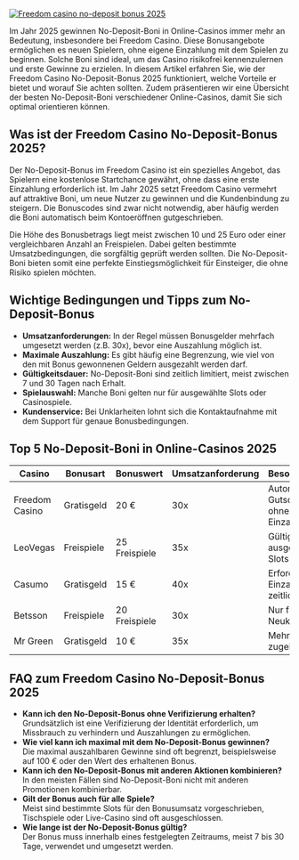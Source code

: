 [![Freedom casino no-deposit bonus 2025](https://123-caf.pages.dev/gitsignup.png)](https://vrmoo.ru/Bt82HjjY)

<p>Im Jahr 2025 gewinnen No-Deposit-Boni in Online-Casinos immer mehr an Bedeutung, insbesondere bei Freedom Casino. Diese Bonusangebote ermöglichen es neuen Spielern, ohne eigene Einzahlung mit dem Spielen zu beginnen. Solche Boni sind ideal, um das Casino risikofrei kennenzulernen und erste Gewinne zu erzielen. In diesem Artikel erfahren Sie, wie der Freedom Casino No-Deposit-Bonus 2025 funktioniert, welche Vorteile er bietet und worauf Sie achten sollten. Zudem präsentieren wir eine Übersicht der besten No-Deposit-Boni verschiedener Online-Casinos, damit Sie sich optimal orientieren können.</p>  <h2>Was ist der Freedom Casino No-Deposit-Bonus 2025?</h2> <p>Der No-Deposit-Bonus im Freedom Casino ist ein spezielles Angebot, das Spielern eine kostenlose Startchance gewährt, ohne dass eine erste Einzahlung erforderlich ist. Im Jahr 2025 setzt Freedom Casino vermehrt auf attraktive Boni, um neue Nutzer zu gewinnen und die Kundenbindung zu steigern. Die Bonuscodes sind zwar nicht notwendig, aber häufig werden die Boni automatisch beim Kontoeröffnen gutgeschrieben.</p> <p>Die Höhe des Bonusbetrags liegt meist zwischen 10 und 25 Euro oder einer vergleichbaren Anzahl an Freispielen. Dabei gelten bestimmte Umsatzbedingungen, die sorgfältig geprüft werden sollten. Die No-Deposit-Boni bieten somit eine perfekte Einstiegsmöglichkeit für Einsteiger, die ohne Risiko spielen möchten.</p>  <h2>Wichtige Bedingungen und Tipps zum No-Deposit-Bonus</h2> <ul> <li><strong>Umsatzanforderungen:</strong> In der Regel müssen Bonusgelder mehrfach umgesetzt werden (z.B. 30x), bevor eine Auszahlung möglich ist.</li> <li><strong>Maximale Auszahlung:</strong> Es gibt häufig eine Begrenzung, wie viel von den mit Bonus gewonnenen Geldern ausgezahlt werden darf.</li> <li><strong>Gültigkeitsdauer:</strong> No-Deposit-Boni sind zeitlich limitiert, meist zwischen 7 und 30 Tagen nach Erhalt.</li> <li><strong>Spielauswahl:</strong> Manche Boni gelten nur für ausgewählte Slots oder Casinospiele.</li> <li><strong>Kundenservice:</strong> Bei Unklarheiten lohnt sich die Kontaktaufnahme mit dem Support für genaue Bonusbedingungen.</li> </ul>  <h2>Top 5 No-Deposit-Boni in Online-Casinos 2025</h2> <table> <thead> <tr> <th>Casino</th> <th>Bonusart</th> <th>Bonuswert</th> <th>Umsatzanforderung</th> <th>Besonderheiten</th> </tr> </thead> <tbody> <tr> <td>Freedom Casino</td> <td>Gratisgeld</td> <td>20 €</td> <td>30x</td> <td>Automatische Gut­schreibung ohne Einzahlung</td> </tr> <tr> <td>LeoVegas</td> <td>Freispiele</td> <td>25 Freispiele</td> <td>35x</td> <td>Gültig für ausgewählte Slots</td> </tr> <tr> <td>Casumo</td> <td>Gratisgeld</td> <td>15 €</td> <td>40x</td> <td>Erfordert keine Einzahlung, zeitlich limitiert</td> </tr> <tr> <td>Betsson</td> <td>Freispiele</td> <td>20 Freispiele</td> <td>30x</td> <td>Nur für Neukunden</td> </tr> <tr> <td>Mr Green</td> <td>Gratisgeld</td> <td>10 €</td> <td>35x</td> <td>Mehrere Spiele zugelassen</td> </tr> </tbody> </table>  <h2>FAQ zum Freedom Casino No-Deposit-Bonus 2025</h2> <ul> <li><strong>Kann ich den No-Deposit-Bonus ohne Verifizierung erhalten?</strong><br>Grundsätzlich ist eine Verifizierung der Identität erforderlich, um Missbrauch zu verhindern und Auszahlungen zu ermöglichen.</li> <li><strong>Wie viel kann ich maximal mit dem No-Deposit-Bonus gewinnen?</strong><br>Die maximal auszahlbaren Gewinne sind oft begrenzt, beispielsweise auf 100 € oder den Wert des erhaltenen Bonus.</li> <li><strong>Kann ich den No-Deposit-Bonus mit anderen Aktionen kombinieren?</strong><br>In den meisten Fällen sind No-Deposit-Boni nicht mit anderen Promotionen kombinierbar.</li> <li><strong>Gilt der Bonus auch für alle Spiele?</strong><br>Meist sind bestimmte Slots für den Bonusumsatz vorgeschrieben, Tischspiele oder Live-Casino sind oft ausgeschlossen.</li> <li><strong>Wie lange ist der No-Deposit-Bonus gültig?</strong><br>Der Bonus muss innerhalb eines festgelegten Zeitraums, meist 7 bis 30 Tage, verwendet und umgesetzt werden.</li> </ul>